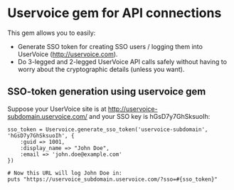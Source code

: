 Uservoice gem for API connections
=================================

This gem allows you to easily:
* Generate SSO token for creating SSO users / logging them into UserVoice (http://uservoice.com).
* Do 3-legged and 2-legged UserVoice API calls safely without having to worry about the cryptographic details (unless you want).

SSO-token generation using uservoice gem
----------------------------------------

Suppose your UserVoice site is at http://uservoice-subdomain.uservoice.com/ and your SSO key is hGsD7y7GhSksuoIh:

    sso_token = Uservoice.generate_sso_token('uservoice-subdomain', 'hGsD7y7GhSksuoIh', {
        :guid => 1001,
        :display_name => "John Doe",
        :email => 'john.doe@example.com'
    })

    # Now this URL will log John Doe in:
    puts "https://uservoice_subdomain.uservoice.com/?sso=#{sso_token}"